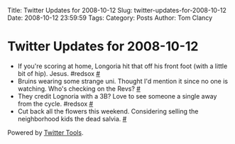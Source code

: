 Title: Twitter Updates for 2008-10-12
Slug: twitter-updates-for-2008-10-12
Date: 2008-10-12 23:59:59
Tags: 
Category: Posts
Author: Tom Clancy

# Twitter Updates for 2008-10-12

<ul>
	<li>If you're scoring at home, Longoria hit that off his front foot (with a little bit of hip). Jesus. #redsox <a href="http://twitter.com/tclancy/statuses/956005935">#</a></li>
	<li>Bruins wearing some strange uni. Thought I'd mention it since no one is watching. Who's checking on the Revs? <a href="http://twitter.com/tclancy/statuses/956008315">#</a></li>
	<li>They credit Lognoria with a 3B? Love to see someone a single away from the cycle. #redsox <a href="http://twitter.com/tclancy/statuses/956099223">#</a></li>
	<li>Cut back all the flowers this weekend. Considering selling the neighborhood kids the dead salvia. <a href="http://twitter.com/tclancy/statuses/956653808">#</a></li>
</ul>
<p>Powered by <a href="http://alexking.org/projects/wordpress">Twitter Tools</a>.</p>
